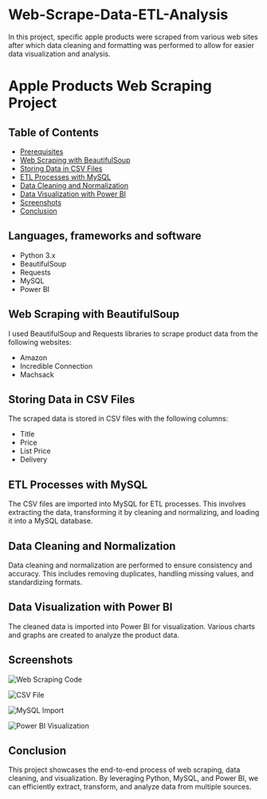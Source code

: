 # Web-Scrape-Data-ETL-Analysis
In this project, specific apple products were scraped from various web sites after which data cleaning and formatting was performed to allow for easier data visualization and analysis. 

<h1>Apple Products Web Scraping Project</h1>

<h2>Table of Contents</h2>
<ul>
    <li><a href="#prerequisites">Prerequisites</a></li>
    <li><a href="#web-scraping-with-beautifulsoup">Web Scraping with BeautifulSoup</a></li>
    <li><a href="#storing-data-in-csv-files">Storing Data in CSV Files</a></li>
    <li><a href="#etl-processes-with-mysql">ETL Processes with MySQL</a></li>
    <li><a href="#data-cleaning-and-normalization">Data Cleaning and Normalization</a></li>
    <li><a href="#data-visualization-with-power-bi">Data Visualization with Power BI</a></li>
    <li><a href="#screenshots">Screenshots</a></li>
    <li><a href="#conclusion">Conclusion</a></li>
</ul>

<h2 id="prerequisites">Languages, frameworks and software</h2>
<ul>
    <li>Python 3.x</li>
    <li>BeautifulSoup</li>
    <li>Requests</li>
    <li>MySQL</li>
    <li>Power BI</li>
</ul>

<h2 id="web-scraping-with-beautifulsoup">Web Scraping with BeautifulSoup</h2>
<p>I used BeautifulSoup and Requests libraries to scrape product data from the following websites:</p>
<ul>
    <li>Amazon</li>
    <li>Incredible Connection</li>
    <li>Machsack</li>
</ul>

<h2 id="storing-data-in-csv-files">Storing Data in CSV Files</h2>
<p>The scraped data is stored in CSV files with the following columns:</p>
<ul>
    <li>Title</li>
    <li>Price</li>
    <li>List Price</li>
    <li>Delivery</li>
</ul>

<h2 id="etl-processes-with-mysql">ETL Processes with MySQL</h2>
<p>The CSV files are imported into MySQL for ETL processes. This involves extracting the data, transforming it by cleaning and normalizing, and loading it into a MySQL database.</p>

<h2 id="data-cleaning-and-normalization">Data Cleaning and Normalization</h2>
<p>Data cleaning and normalization are performed to ensure consistency and accuracy. This includes removing duplicates, handling missing values, and standardizing formats.</p>

<h2 id="data-visualization-with-power-bi">Data Visualization with Power BI</h2>
<p>The cleaned data is imported into Power BI for visualization. Various charts and graphs are created to analyze the product data.</p>

<h2 id="screenshots">Screenshots</h2>
<p><img src="path/to/web_scraping_code_screenshot.png" alt="Web Scraping Code"></p>
<p><img src="path/to/csv_file_screenshot.png" alt="CSV File"></p>
<p><img src="path/to/mysql_import_screenshot.png" alt="MySQL Import"></p>
<p><img src="path/to/power_bi_visualization_screenshot.png" alt="Power BI Visualization"></p>

<h2 id="conclusion">Conclusion</h2>
<p>This project showcases the end-to-end process of web scraping, data cleaning, and visualization. By leveraging Python, MySQL, and Power BI, we can efficiently extract, transform, and analyze data from multiple sources.</p>
